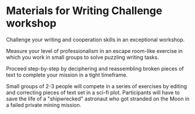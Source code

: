 # Materials for Writing Challenge workshop

Challenge your writing and cooperation skills in an exceptional workshop.

Measure your level of professionalism in an escape room-like exercise in which you work in small groups to solve puzzling writing tasks.

Proceed step-by-step by deciphering and reassembling broken pieces of text to complete your mission in a tight timeframe.

Small groups of 2-3 people will compete in a series of exercises by editing and correcting pieces of text set in a sci-fi plot. Participants will have to save the life of a "shipwrecked" astronaut who got stranded on the Moon in a failed private mining mission.
